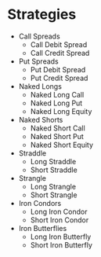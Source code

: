# Strategies

- Call Spreads
    - Call Debit Spread
    - Call Credit Spread
- Put Spreads
    - Put Debit Spread
    - Put Credit Spread
- Naked Longs
    - Naked Long Call
    - Naked Long Put
    - Naked Long Equity
- Naked Shorts
    - Naked Short Call
    - Naked Short Put
    - Naked Short Equity
- Straddle
    - Long Straddle
    - Short Straddle
- Strangle
    - Long Strangle
    - Short Strangle
- Iron Condors
    - Long Iron Condor
    - Short Iron Condor
- Iron Butterflies
    - Long Iron Butterfly
    - Short Iron Butterfly